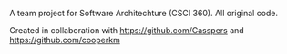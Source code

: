 A team project for Software Architechture (CSCI 360). All original code. 

Created in collaboration with https://github.com/Casspers and https://github.com/cooperkm
